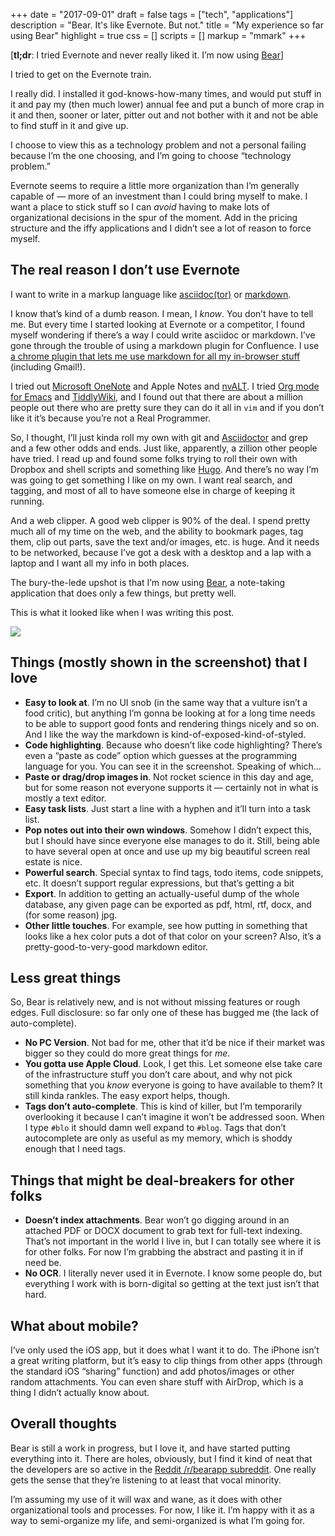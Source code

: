 +++ 
date = "2017-09-01"
draft = false
tags = ["tech", "applications"]
description = "Bear. It's like Evernote. But not."
title = "My experience so far using Bear"
highlight = true
css = []
scripts = []
markup = "mmark"
+++

[**tl;dr**: I tried Evernote and never really liked it. I’m now using [Bear](http://www.bear-writer.com/)]

I tried to get on the Evernote train.

I really did. I installed it god-knows-how-many times, and would put stuff in it and pay my (then much lower) annual fee and put a bunch of more crap in it and then, sooner or later, pitter out and not bother with it and not be able to find stuff in it and give up.

I choose to view this as a technology problem and not a personal failing because I’m the one choosing, and I’m going to choose “technology problem.”

<!--more-->

Evernote seems to require a little more organization than I’m generally capable of — more of an investment than I could bring myself to make. I want a place to stick stuff so I can _avoid_ having to make lots of organizational decisions in the spur of the moment. Add in the pricing structure and the iffy applications and I didn’t see a lot of reason to force myself.

## The real reason I don’t use Evernote
I want to write in a markup language like [asciidoc(tor)](http://asciidoctor.org/) or [markdown](https://github.github.com/gfm/).

I know that’s kind of a dumb reason. I mean, I _know_. You don’t have to tell me. But every time I started looking at Evernote or a competitor, I found myself wondering if there’s a way I could write asciidoc or markdown. I’ve gone through the trouble of using a markdown plugin for Confluence. I use [a chrome plugin that lets me use markdown for all my in-browser stuff](http://markdown-here.com/) (including Gmail!).

I tried out  [Microsoft OneNote](https://www.onenote.com/) and Apple Notes and [nvALT](http://brettterpstra.com/projects/nvalt/). I tried [Org mode for Emacs](http://orgmode.org/) and [TiddlyWiki](http://tiddlywiki.com/), and I found out that there are about a million people out there who are pretty sure they can do it all in `vim` and if you don’t like it it’s because you’re not a Real Programmer.

So, I thought, I’ll just kinda roll my own with git and [Asciidoctor](http://asciidoctor.org/) and grep and a few other odds and ends. Just like, apparently, a zillion other people have tried.  I read up and found some folks trying to roll their own with Dropbox and shell scripts and something like [Hugo](https://gohugo.io/). And there’s no way I’m  was going to get something I like on my own. I want real search, and tagging, and most of all to have someone else in charge of keeping it running.

And a web clipper. A good web clipper is 90% of the deal. I spend pretty much all of my time on the web, and the ability to bookmark pages, tag them, clip out parts, save the text and/or images, etc. is huge. And it needs to be networked, because I’ve got a desk with a desktop and a lap with a laptop and I want all my info in both places.

The bury-the-lede upshot is that I’m now using [Bear](http://www.bear-writer.com/), a note-taking application that does only a few things, but pretty well.

This is what it looked like when I was writing this post.

![](/images/bear.png)

## Things (mostly shown in the screenshot) that I love
* **Easy to look at**. I’m no UI snob (in the same way that a vulture isn’t a food critic), but anything I’m gonna be looking at for a long time needs to be able to support good fonts and rendering things nicely and so on. And I like the way the markdown is kind-of-exposed-kind-of-styled.
* **Code highlighting**. Because who doesn’t like code highlighting?  There’s even a “paste as code” option which guesses at the programming language for you. You can see it in the screenshot. Speaking of which…
* **Paste or drag/drop images in**. Not rocket science in this day and age, but for some reason not everyone supports it — certainly not in what is mostly a text editor.
* **Easy task lists**. Just start a line with a hyphen and it’ll turn into a task list.
* **Pop notes out into their own windows**. Somehow I didn’t expect this, but I should have since everyone else manages to do it. Still, being able to have several open at once and use up my big beautiful screen real estate is nice.
* **Powerful search**. Special syntax to find tags, todo items, code snippets, etc. It doesn’t support regular expressions, but that’s getting a bit 
* **Export**. In addition to getting an actually-useful dump of the whole database, any given page can be exported as  pdf, html, rtf, docx, and (for some reason) jpg. 
* **Other little touches**. For example, see how putting in something that looks like a hex color puts a dot of that color on your screen? Also, it’s a pretty-good-to-very-good markdown editor.

## Less great things
So, Bear is relatively new, and is not without missing features or rough edges. Full disclosure: so far only one of these has bugged me (the lack of auto-complete). 

* **No PC Version**. Not bad for me, other that it’d be nice if their market was bigger so they could do more great things for _me_.
* **You gotta use Apple Cloud**. Look, I get this. Let someone else take care of the infrastructure stuff you don’t care about, and why not pick something that you _know_ everyone is going to have available to them? It still kinda rankles. The easy export helps, though.
* **Tags don’t auto-complete**. This is kind of killer, but I’m temporarily overlooking it because I can’t imagine it won’t be addressed soon. When I type `#blo` it should damn well expand to `#blog`. Tags that don’t autocomplete are only as useful as my memory, which is shoddy enough that I need tags.

## Things that might be deal-breakers for other folks
* **Doesn’t index attachments**. Bear won’t go digging around in an attached PDF or DOCX document  to grab text for full-text indexing. That’s not important in the world I live in, but I can totally see where it is for other folks. For now I’m grabbing the abstract and pasting it in if need be.
* **No OCR**. I literally never used it in Evernote. I know some people do, but everything I work with is born-digital so getting at the text just isn’t that hard.

## What about mobile?
I’ve only used the iOS app, but it does what I want it to do.  The iPhone isn’t a great writing platform, but it’s easy to clip things from other apps (through the standard iOS “sharing” function) and add photos/images or other random attachments. You can even share stuff with AirDrop, which is a thing I didn’t actually know about.

## Overall thoughts
Bear is still a work in progress, but I love it, and have started putting everything into it. There are holes, obviously, but I find it kind of neat that the developers are so active in the [Reddit /r/bearapp subreddit](http://reddit.com/r/bearapp). One really gets the sense that they’re listening to at least that vocal minority.

I’m assuming my use of it will wax and wane, as it does with other organizational tools and processes. 
For now, I like it. I’m happy with it as a way to semi-organize my life, and semi-organized is what I’m going for.

